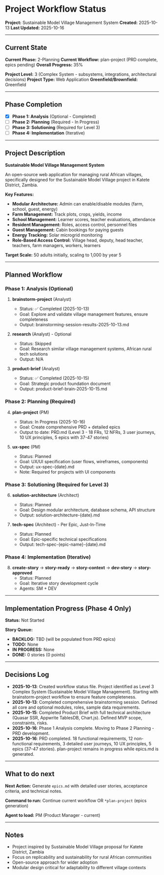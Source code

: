 # Project Workflow Status

**Project:** Sustainable Model Village Management System
**Created:** 2025-10-13
**Last Updated:** 2025-10-16

---

## Current State

**Current Phase:** 2-Planning
**Current Workflow:** plan-project (PRD complete, epics pending)
**Overall Progress:** 35%

**Project Level:** 3 (Complex System - subsystems, integrations, architectural decisions)
**Project Type:** Web Application
**Greenfield/Brownfield:** Greenfield

---

## Phase Completion

- [x] **Phase 1: Analysis** (Optional - Completed)
- [ ] **Phase 2: Planning** (Required - In Progress)
- [ ] **Phase 3: Solutioning** (Required for Level 3)
- [ ] **Phase 4: Implementation** (Iterative)

---

## Project Description

**Sustainable Model Village Management System**

An open-source web application for managing rural African villages, specifically designed for the Sustainable Model Village project in Katete District, Zambia.

**Key Features:**

- **Modular Architecture:** Admin can enable/disable modules (farm, school, guest, energy)
- **Farm Management:** Track plots, crops, yields, income
- **School Management:** Learner scores, teacher evaluations, attendance
- **Resident Management:** Roles, access control, personnel files
- **Guest Management:** Cabin bookings for paying guests
- **Energy Tracking:** Solar microgrid monitoring
- **Role-Based Access Control:** Village head, deputy, head teacher, teachers, farm managers, workers, learners

**Target Scale:** 50 adults initially, scaling to 1,000 by year 5

---

## Planned Workflow

### Phase 1: Analysis (Optional)

1. **brainstorm-project** (Analyst)

   - Status: ✅ Completed (2025-10-13)
   - Goal: Explore and validate village management features, ensure completeness
   - Output: brainstorming-session-results-2025-10-13.md

2. **research** (Analyst) - Optional

   - Status: Skipped
   - Goal: Research similar village management systems, African rural tech solutions
   - Output: N/A

3. **product-brief** (Analyst)
   - Status: ✅ Completed (2025-10-15)
   - Goal: Strategic product foundation document
   - Output: product-brief-brain-2025-10-15.md

### Phase 2: Planning (Required)

4. **plan-project** (PM)

   - Status: In Progress (2025-10-16)
   - Goal: Create comprehensive PRD + detailed epics
   - Output to date: PRD.md (Level 3 - 18 FRs, 12 NFRs, 3 user journeys, 10 UX principles, 5 epics with 37-47 stories)

5. **ux-spec** (PM)
   - Status: Planned
   - Goal: UX/UI specification (user flows, wireframes, components)
   - Output: ux-spec-{date}.md
   - Note: Required for projects with UI components

### Phase 3: Solutioning (Required for Level 3)

6. **solution-architecture** (Architect)

   - Status: Planned
   - Goal: Design modular architecture, database schema, API structure
   - Output: solution-architecture-{date}.md

7. **tech-spec** (Architect) - Per Epic, Just-In-Time
   - Status: Planned
   - Goal: Epic-specific technical specifications
   - Output: tech-spec-{epic-name}-{date}.md

### Phase 4: Implementation (Iterative)

8. **create-story** → **story-ready** → **story-context** → **dev-story** → **story-approved**
   - Status: Planned
   - Goal: Iterative story development cycle
   - Agents: SM + DEV

---

## Implementation Progress (Phase 4 Only)

**Status:** Not Started

**Story Queue:**

- **BACKLOG:** TBD (will be populated from PRD epics)
- **TODO:** None
- **IN PROGRESS:** None
- **DONE:** 0 stories (0 points)

---

## Decisions Log

- **2025-10-13**: Created workflow status file. Project identified as Level 3 Complex System (Sustainable Model Village Management). Starting with brainstorm-project workflow to ensure feature completeness.
- **2025-10-13**: Completed comprehensive brainstorming session. Defined all core and optional modules, roles, sample data requirements.
- **2025-10-15**: Completed Product Brief with full technical architecture (Quasar SSR, Appwrite TablesDB, Chart.js). Defined MVP scope, constraints, risks.
- **2025-10-16**: Phase 1 Analysis complete. Moving to Phase 2 Planning - PRD development.
- **2025-10-16**: PRD completed. 18 functional requirements, 12 non-functional requirements, 3 detailed user journeys, 10 UX principles, 5 epics (37-47 stories). plan-project remains in progress while epics.md is generated.

---

## What to do next

**Next Action:** Generate `epics.md` with detailed user stories, acceptance criteria, and technical notes.

**Command to run:** Continue current workflow OR `*plan-project` (epics generation)

**Agent to load:** PM (Product Manager - current)

---

## Notes

- Project inspired by Sustainable Model Village proposal for Katete District, Zambia
- Focus on replicability and sustainability for rural African communities
- Open-source approach for wider adoption
- Modular design critical for adaptability to different village contexts
